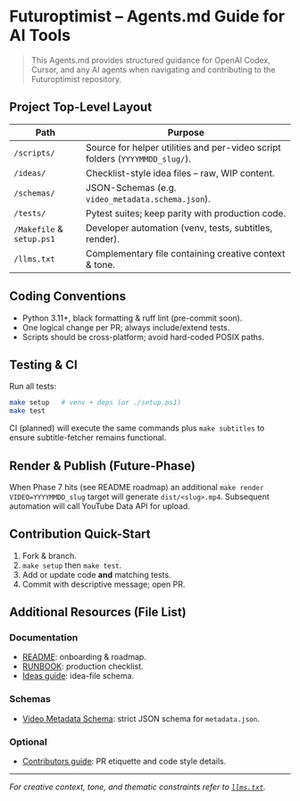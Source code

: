 # Futuroptimist – Agents.md Guide for AI Tools

> This Agents.md provides structured guidance for OpenAI Codex, Cursor, and any AI agents when navigating and contributing to the Futuroptimist repository.

## Project Top-Level Layout

| Path | Purpose |
|------|---------|
| `/scripts/` | Source for helper utilities and per-video script folders (`YYYYMMDD_slug/`). |
| `/ideas/` | Checklist-style idea files – raw, WIP content. |
| `/schemas/` | JSON-Schemas (e.g. `video_metadata.schema.json`). |
| `/tests/` | Pytest suites; keep parity with production code. |
| `/Makefile` & `setup.ps1` | Developer automation (venv, tests, subtitles, render). |
| `/llms.txt` | Complementary file containing creative context & tone. |

## Coding Conventions

* Python 3.11+, black formatting & ruff lint (pre-commit soon).
* One logical change per PR; always include/extend tests.
* Scripts should be cross-platform; avoid hard-coded POSIX paths.

## Testing & CI

Run all tests:

```bash
make setup   # venv + deps (or ./setup.ps1)
make test
```

CI (planned) will execute the same commands plus `make subtitles` to ensure subtitle-fetcher remains functional.

## Render & Publish (Future-Phase)

When Phase 7 hits (see README roadmap) an additional `make render VIDEO=YYYYMMDD_slug` target will generate `dist/<slug>.mp4`. Subsequent automation will call YouTube Data API for upload.

## Contribution Quick-Start

1. Fork & branch.
2. `make setup` then `make test`.
3. Add or update code **and** matching tests.
4. Commit with descriptive message; open PR.

## Additional Resources (File List)

### Documentation
- [README](README.md): onboarding & roadmap.
- [RUNBOOK](RUNBOOK.md): production checklist.
- [Ideas guide](ideas/README.md): idea-file schema.

### Schemas
- [Video Metadata Schema](schemas/video_metadata.schema.json): strict JSON schema for `metadata.json`.

### Optional
- [Contributors guide](CONTRIBUTORS.md): PR etiquette and code style details.

---
*For creative context, tone, and thematic constraints refer to [`llms.txt`](llms.txt).* 